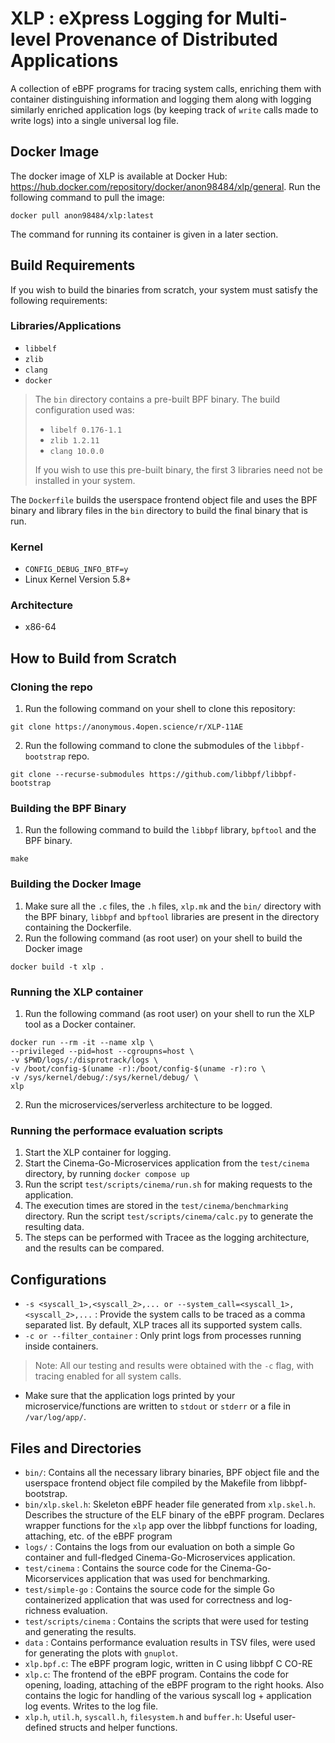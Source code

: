 # XLP : eXpress Logging for Multi-level Provenance of Distributed Applications

A collection of eBPF programs for tracing system calls, enriching them with container distinguishing information and logging them along with logging similarly enriched application logs (by keeping track of `write` calls made to write logs) into a single universal log file.

## Docker Image
The docker image of XLP is available at Docker Hub: https://hub.docker.com/repository/docker/anon98484/xlp/general. Run the following command to pull the image:
```
docker pull anon98484/xlp:latest
```
The command for running its container is given in a later section.

## Build Requirements
If you wish to build the binaries from scratch, your system must satisfy the following requirements:
### Libraries/Applications
- `libbelf`
- `zlib`
- `clang`
- `docker`

> The `bin` directory contains a pre-built BPF binary. The build configuration used was:
>- `libelf 0.176-1.1`
>- `zlib 1.2.11`
>- `clang 10.0.0`
>
>If you wish to use this pre-built binary, the first 3 libraries need not be installed in your system.

The `Dockerfile` builds the userspace frontend object file and uses the BPF binary and library files in the `bin` directory to build the final binary that is run.

### Kernel
- `CONFIG_DEBUG_INFO_BTF=y`
- Linux Kernel Version 5.8+

### Architecture
- x86-64

## How to Build from Scratch
### Cloning the repo
1. Run the following command on your shell to clone this repository:
```
git clone https://anonymous.4open.science/r/XLP-11AE
```
2. Run the following command to clone the submodules of the  `libbpf-bootstrap` repo.
```
git clone --recurse-submodules https://github.com/libbpf/libbpf-bootstrap
```
### Building the BPF Binary
1. Run the following command to build the `libbpf` library, `bpftool` and the BPF binary.
```
make
```
### Building the Docker Image
1. Make sure all the `.c` files, the `.h` files, `xlp.mk` and the `bin/` directory with the BPF binary, `libbpf` and `bpftool` libraries are present in the directory containing the Dockerfile.
2. Run the following command (as root user) on your shell to build the Docker image
```
docker build -t xlp .
```
### Running the XLP container
1. Run the following command (as root user) on your shell to run the XLP tool as a Docker container.
```
docker run --rm -it --name xlp \
--privileged --pid=host --cgroupns=host \
-v $PWD/logs/:/disprotrack/logs \
-v /boot/config-$(uname -r):/boot/config-$(uname -r):ro \
-v /sys/kernel/debug/:/sys/kernel/debug/ \
xlp
```
2. Run the microservices/serverless architecture to be logged.

### Running the performace evaluation scripts
1. Start the XLP container for logging.
2. Start the Cinema-Go-Microservices application from the `test/cinema` directory, by running `docker compose up`
3. Run the script `test/scripts/cinema/run.sh` for making requests to the application.
4. The execution times are stored in the `test/cinema/benchmarking` directory. Run the script `test/scripts/cinema/calc.py` to generate the resulting data.
5. The steps can be performed with Tracee as the logging architecture, and the results can be compared.

## Configurations
- `-s <syscall_1>,<syscall_2>,... or --system_call=<syscall_1>,<syscall_2>,...` : Provide the system calls to be traced as a comma separated list. By default, XLP traces all its supported system calls.
- `-c or --filter_container` : Only print logs from processes running inside containers.
> Note: All our testing and results were obtained with the `-c` flag, with tracing enabled for all system calls.
- Make sure that the application logs printed by your microservice/functions are written to `stdout` or `stderr` or a file in `/var/log/app/`.

## Files and Directories
- `bin/`: Contains all the necessary library binaries, BPF object file and the userspace frontend object file compiled by the Makefile from libbpf-bootstrap.
- `bin/xlp.skel.h`: Skeleton eBPF header file generated from `xlp.skel.h`. Describes the structure of the ELF binary of the eBPF program. Declares wrapper functions for the `xlp` app over the libbpf functions for loading, attaching, etc. of the eBPF program
- `logs/` : Contains the logs from our evaluation on both a simple Go container and full-fledged Cinema-Go-Microservices application.
- `test/cinema` : Contains the source code for the Cinema-Go-Micorservices application that was used for benchmarking.
- `test/simple-go` : Contains the source code for the simple Go containerized application that was used for correctness and log-richness evaluation.
- `test/scripts/cinema` : Contains the scripts that were used for testing and generating the results.
- `data` : Contains performance evaluation results in TSV files, were used for generating the plots with `gnuplot`.
- `xlp.bpf.c`: The eBPF program logic, written in C using libbpf C CO-RE
- `xlp.c`: The frontend of the eBPF program. Contains the code for opening, loading, attaching of the eBPF program to the right hooks. Also contains the logic for handling of the various syscall log + application log events. Writes to the log file.
- `xlp.h`, `util.h`, `syscall.h`, `filesystem.h` and `buffer.h`: Useful user-defined structs and helper functions.